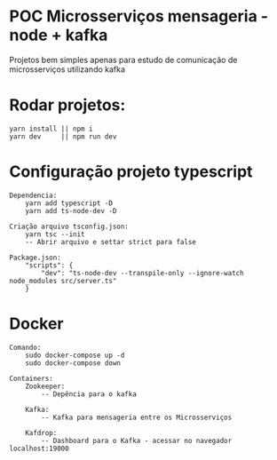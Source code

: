 # POC Microsserviços mensageria - node + kafka

Projetos bem simples apenas para estudo de comunicação de microsserviços
utilizando kafka


# Rodar projetos:
    yarn install || npm i
    yarn dev     || npm run dev


# Configuração projeto typescript
    Dependencia: 
        yarn add typescript -D
        yarn add ts-node-dev -D

    Criação arquivo tsconfig.json:
        yarn tsc --init
        -- Abrir arquivo e settar strict para false

    Package.json:
        "scripts": {
            "dev": "ts-node-dev --transpile-only --ignore-watch node_modules src/server.ts"
        }

# Docker
    Comando:
        sudo docker-compose up -d
        sudo docker-compose down

    Containers:
        Zookeeper:
            -- Depência para o kafka

        Kafka:
            -- Kafka para mensageria entre os Microsserviços

        Kafdrop:
            -- Dashboard para o Kafka - acessar no navegador localhost:19000
